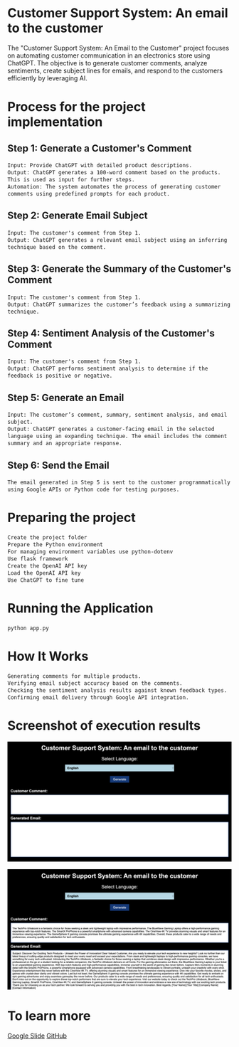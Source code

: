 # Customer Support System: An email to the customer

The "Customer Support System: An Email to the Customer" project focuses on automating customer communication in an electronics store using ChatGPT. The objective is to generate customer comments, analyze sentiments, create subject lines for emails, and respond to the customers efficiently by leveraging AI.

# Process for the project implementation

## Step 1: Generate a Customer's Comment

    Input: Provide ChatGPT with detailed product descriptions.
    Output: ChatGPT generates a 100-word comment based on the products. This is used as input for further steps.
    Automation: The system automates the process of generating customer comments using predefined prompts for each product.

## Step 2: Generate Email Subject

    Input: The customer's comment from Step 1.
    Output: ChatGPT generates a relevant email subject using an inferring technique based on the comment.

## Step 3: Generate the Summary of the Customer's Comment

    Input: The customer's comment from Step 1.
    Output: ChatGPT summarizes the customer’s feedback using a summarizing technique.

## Step 4: Sentiment Analysis of the Customer's Comment

    Input: The customer's comment from Step 1.
    Output: ChatGPT performs sentiment analysis to determine if the feedback is positive or negative.

## Step 5: Generate an Email

    Input: The customer’s comment, summary, sentiment analysis, and email subject.
    Output: ChatGPT generates a customer-facing email in the selected language using an expanding technique. The email includes the comment summary and an appropriate response.

## Step 6: Send the Email

    The email generated in Step 5 is sent to the customer programmatically using Google APIs or Python code for testing purposes.

# Preparing the project

    Create the project folder
    Prepare the Python environment
    For managing environment variables use python-dotenv
    Use flask framework
    Create the OpenAI API key
    Load the OpenAI API key
    Use ChatGPT to fine tune

# Running the Application

    python app.py

# How It Works

    Generating comments for multiple products.
    Verifying email subject accuracy based on the comments.
    Checking the sentiment analysis results against known feedback types.
    Confirming email delivery through Google API integration.

# Screenshot of execution results

![My Project Screenshot](assets/Screenshot1.png)

![My Project Screenshot](assets/Screenshot2.png)

# To learn more

[Google Slide](./assets/CustomerSupportSystem_AnEmailToTheCustomer.pptx)
[GitHub](https://github.com/JTasnim/ChatGPTPromptEngineering_Email_To_Customer.git)

